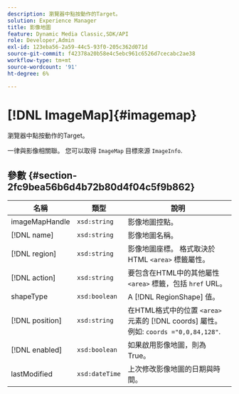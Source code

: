 ```yaml
---
description: 瀏覽器中點按動作的Target。
solution: Experience Manager
title: 影像地圖
feature: Dynamic Media Classic,SDK/API
role: Developer,Admin
exl-id: 123eba56-2a59-44c5-93f0-205c362d071d
source-git-commit: f42378a20b58e4c5ebc961c6526d7cecabc2ae38
workflow-type: tm+mt
source-wordcount: '91'
ht-degree: 6%

---
```


# [!DNL ImageMap]{#imagemap}

瀏覽器中點按動作的Target。

一律與影像相關聯。 您可以取得 `ImageMap` 目標來源 `ImageInfo`.

## 參數 {#section-2fc9bea56b6d4b72b80d4f04c5f9b862}

| 名稱 | 類型 | 說明 |
|---|---|---|
| imageMapHandle | `xsd:string` | 影像地圖控點。 |
| [!DNL name] | `xsd:string` | 影像地圖名稱。 |
| [!DNL region] | `xsd:string` | 影像地圖座標。 格式取決於HTML `<area>` 標籤屬性。 |
| [!DNL action] | `xsd:string` | 要包含在HTML中的其他屬性 `<area>` 標籤，包括 `href` URL。 |
| shapeType | `xsd:boolean` | A [!DNL RegionShape] 值。 |
| [!DNL position] | `xsd:string` | 在HTML格式中的位置 `<area>` 元素的 [!DNL coords] 屬性。 例如: `coords ="0,0,84,128"`. |
| [!DNL enabled] | `xsd:boolean` | 如果啟用影像地圖，則為True。 |
| lastModified | `xsd:dateTime` | 上次修改影像地圖的日期與時間。 |
